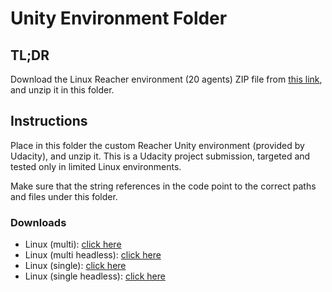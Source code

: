 # Unity Environment Folder

## TL;DR

Download the Linux Reacher environment (20 agents) ZIP file from
[this link](https://s3-us-west-1.amazonaws.com/udacity-drlnd/P2/Reacher/Reacher_Linux.zip),
and unzip it in this folder.

## Instructions

Place in this folder the custom Reacher Unity environment (provided by Udacity), and unzip it. This
is a Udacity project submission, targeted and tested only in limited Linux environments.

Make sure that the string references in the code point to the correct paths and files under this
folder.

### Downloads

* Linux (multi): [click here](https://s3-us-west-1.amazonaws.com/udacity-drlnd/P2/Reacher/Reacher_Linux.zip)
* Linux (multi headless): [click here](https://s3-us-west-1.amazonaws.com/udacity-drlnd/P2/Reacher/Reacher_Linux_NoVis.zip)
* Linux (single): [click here](https://s3-us-west-1.amazonaws.com/udacity-drlnd/P2/Reacher/one_agent/Reacher_Linux.zip)
* Linux (single headless): [click here](https://s3-us-west-1.amazonaws.com/udacity-drlnd/P2/Reacher/one_agent/Reacher_Linux_NoVis.zip)


